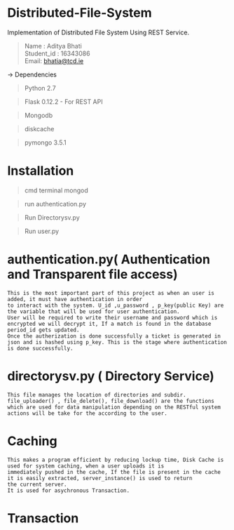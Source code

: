 # Distributed-File-System
Implementation of Distributed File System Using REST Service.

> Name : Aditya Bhati<br>
Student_id : 16343086<br>
Email: bhatia@tcd.ie

-> Dependencies
>Python 2.7

>Flask 0.12.2 - For REST API

>Mongodb

>diskcache

>pymongo 3.5.1

>
# Installation 
> cmd terminal mongod

> run authentication.py

> Run Directorysv.py

> Run user.py

# authentication.py( Authentication and Transparent file access)
```
This is the most important part of this project as when an user is added, it must have authentication in order
to interact with the system. U_id ,u_password , p_key(public Key) are the variable that will be used for user authentication.
User will be required to write their username and password which is encrypted we will decrypt it, If a match is found in the database 
period_id gets updated.
Once the autherization is done successfully a ticket is generated in json and is hashed using p_key. This is the stage where authentication is done successfully.
```
# directorysv.py ( Directory Service)
```
This file manages the location of directories and subdir. file_uploader() , file_delete(), file_download() are the functions 
which are used for data manipulation depending on the RESTful system actions will be take for the according to the user.
```

# Caching 
```
This makes a program efficient by reducing lockup time, Disk Cache is used for system caching, when a user uploads it is
immediately pushed in the cache, If the file is present in the cache it is easily extracted, server_instance() is used to return 
the current server.
It is used for asychronous Transaction.
```

# Transaction








